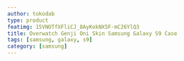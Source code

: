 ```yaml
---
author: tokodab
type: product
featimg: 15VNOTfXFliCJ_8AyKokNX5F-mC26YlQ3
title: Overwatch Genji Oni Skin Samsung Galaxy S9 Case
tags: [samsung, galaxy, s9]
category: [samsung]
---
```

